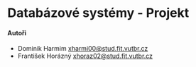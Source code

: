 # Databázové systémy - Projekt

#### Autoři
- Dominik Harmim <xharmi00@stud.fit.vutbr.cz>
- František Horázný <xhoraz02@stud.fit.vutbr.cz>

